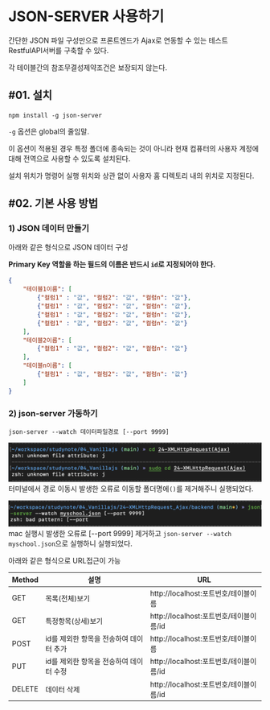 # JSON-SERVER 사용하기 

간단한 JSON 파일 구성만으로 프론트엔드가 Ajax로 연동할 수 있는 테스트 RestfulAPI서버를 구축할 수 있다.

각 테이블간의 참조무결성제약조건은 보장되지 않는다.

## #01. 설치

```shell
npm install -g json-server
```

`-g` 옵션은 global의 줄임말.

이 옵션이 적용된 경우 특정 폴더에 종속되는 것이 아니라 현재 컴퓨터의 사용자 계정에 대해 전역으로 사용할 수 있도록 설치된다.

설치 위치가 명령어 실행 위치와 상관 없이 사용자 홈 디렉토리 내의 위치로 지정된다.

## #02. 기본 사용 방법

### 1) JSON 데이터 만들기 

아래와 같은 형식으로 JSON 데이터 구성

**Primary Key 역할을 하는 필드의 이름은 반드시 `id`로 지정되어야 한다.**

```json
{
    "테이블1이름": [
        {"컬럼1" : "값", "컬럼2": "값", "컬럼n": "값"},
        {"컬럼1" : "값", "컬럼2": "값", "컬럼n": "값"},
        {"컬럼1" : "값", "컬럼2": "값", "컬럼n": "값"},
        {"컬럼1" : "값", "컬럼2": "값", "컬럼n": "값"}
    ],
    "테이블2이름": [
        {"컬럼1" : "값", "컬럼2": "값", "컬럼n": "값"}
    ],
    "테이블n이름": [
        {"컬럼1" : "값", "컬럼2": "값", "컬럼n": "값"}
    ]
}
```

### 2) json-server 가동하기

```shell
json-server --watch 데이터파일경로 [--port 9999]
```
![img](../img/error1.png)
터미널에서 경로 이동시 발생한 오류로 이동할 폴더명에`()`를 제거해주니 실행되었다.

![img](../img/error.png)
mac 실행시 발생한 오류로 [--port 9999] 제거하고
`json-server --watch myschool.json`으로 실행하니 실행되었다.


아래와 같은 형식으로 URL접근이 가능

| Method | 설명 | URL |
|--|--|--|
| GET | 목록(전체)보기 | http://localhost:포트번호/테이블이름  |
| GET | 특정항목(상세)보기 | http://localhost:포트번호/테이블이름/id |
| POST | id를 제외한 항목을 전송하여 데이터 추가 | http://localhost:포트번호/테이블이름 |
| PUT | id를 제외한 항목을 전송하여 데이터 수정 | http://localhost:포트번호/테이블이름/id |
| DELETE | 데이터 삭제 | http://localhost:포트번호/테이블이름/id |
